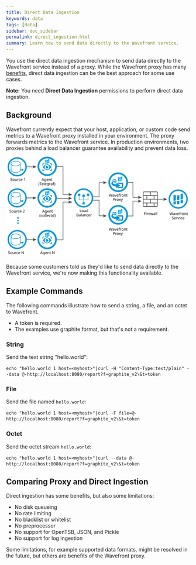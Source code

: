 ```yaml
---
title: Direct Data Ingestion
keywords: data
tags: [data]
sidebar: doc_sidebar
permalink: direct_ingestion.html
summary: Learn how to send data directly to the Wavefront service.
---
```


You use the direct data ingestion mechanism to send data directly to the Wavefront service instead of a proxy. While the Wavefront proxy has many [benefits](proxies.html#proxy-benefits), direct data ingestion can be the best approach for some use cases. 

**Note:** You need **Direct Data Ingestion** permissions to perform direct data ingestion.

## Background

Wavefront currently expect that your host, application, or custom code send metrics to a Wavefront proxy installed in your environment. The proxy forwards metrics to the Wavefront service. In production environments, two proxies behind a load balancer guarantee availability and prevent data loss.

![proxies behind load balancer](/images/proxy_deployment_load_balancer.svg)

Because some customers told us they'd like to send data directly to the Wavefront service, we're now making this functionality available.

## Example Commands

The following commands illustrate how to send a string, a file, and an octet to Wavefront.
* A token is required.
* The examples use graphite format, but that's not a requirement.

### String

Send the text string "hello.world":

```
echo "hello.world 1 host=<myhost>"|curl -H "Content-Type:text/plain" --data @-http://localhost:8080/report?f=graphite_v2\&t=token
```

### File

Send the file named `hello.world`:

```
echo "hello.world 1 host=<myhost>"|curl -F file=@-http://localhost:8080/report?f=graphite_v2\&t=token
```

### Octet

Send the octet stream `hello.world`:

```
echo "hello.world 1 host=<myhost>"|curl --data @-http://localhost:8080/report?f=graphite_v2\&t=token
```


## Comparing Proxy and Direct Ingestion

Direct ingestion has some benefits, but also some limitations:

* No disk queueing
* No rate limiting
* No blacklist or whitelist
* No preprocessor
* No support for OpenTSB, JSON, and Pickle
* No support for log ingestion

Some limitations, for example supported data formats, might be resolved in the future, but others are benefits of the Wavefront proxy.
